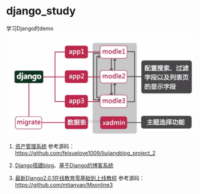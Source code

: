 # django_study
学习Django的demo

![](./doc/django.png)




1. [资产管理系统](http://liujiangblog.com/course/django/)
参考源码：https://github.com/feixuelove1009/liujiangblog_project_2

1. [Django搭建blog](https://github.com/jhao104/django-blog)、[基于Django的博客系统](https://github.com/liangliangyy/DjangoBlog)

1. [最新Django2\.0\.1在线教育零基础到上线教程](https://www.jianshu.com/nb/21010157)
参考源码：
https://github.com/mtianyan/Mxonline3

